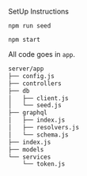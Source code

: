 SetUp Instructions

`npm run seed`

`npm start`

All code goes in `app`.

```bash
server/app
├── config.js
├── controllers
├── db
│   ├── client.js
│   └── seed.js
├── graphql
│   ├── index.js
│   ├── resolvers.js
│   └── schema.js
├── index.js
├── models
└── services
    └── token.js
```

